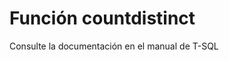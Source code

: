 ﻿---
Autogenerated: true
---

# Función  countdistinct

Consulte la documentación en el manual de T-SQL
